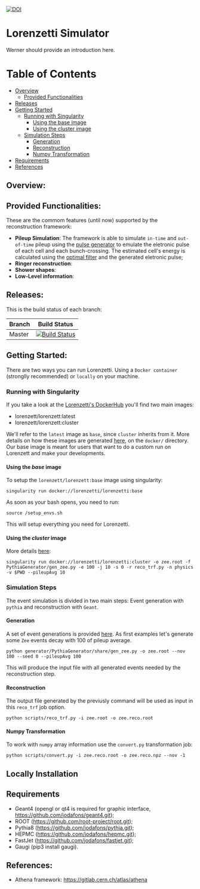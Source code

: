 

[![DOI](https://zenodo.org/badge/248031762.svg)](https://zenodo.org/badge/latestdoi/248031762)

# Lorenzetti Simulator

Werner should provide an introduction here.

Table of Contents
=================

  * [Overview](#overview)
    * [Provided Functionalities](#provided-functionalities)
  * [Releases](#releases)
  * [Getting Started](#getting-started)
    * [Running with Singularity](#running-with-singularity)
      * [Using the base image](#using-the-base-image)
      * [Using the cluster image](#using-the-cluster-image)
    * [Simulation Steps](#simulation-steps)
      * [Generation](#generation)
      * [Reconstruction](#reconstruction)
      * [Numpy Transformation](#numpy-transformation)
  * [Requirements](#requirements)
  * [References](#references)


## Overview:



## Provided Functionalities:

These are the commom features (until now) supported by the reconstruction framework: 

- **Pileup Simulation**: The framework is able to simulate `in-time` and `out-of-time` pileup using the [pulse generator]() to emulate the eletronic pulse of each cell and each bunch-crossing. The estimated cell's energy is calculated using the [optimal filter]() and the generated eletronic pulse;
- **Ringer reconstruction**: 
- **Shower shapes**:
- **Low-Level information**:




## Releases:

This is the build status of each branch: 

|  Branch    | Build Status |
| ---------- | ------------ |
|   Master   |[![Build Status](https://travis-ci.org/jodafons/lorenzetti.svg?branch=master)](https://travisci.org/jodafons/lorenzetti)  |


## Getting Started:

There are two ways you can run Lorenzetti. Using a `Docker container` (stronglly recommended) or `locally` on your machine.

### Running with Singularity

If you take a look at the [Lorenzetti's DockerHub](https://hub.docker.com/r/lorenzetti/lorenzetti) you'll find two main images:

* lorenzett/lorenzett:latest
* lorenzett/lorenzett:cluster

We'll refer to the `latest` image as `base`, since `cluster` inherits from it. More details on how these images are generated [here](https://github.com/jodafons/lorenzetti/tree/master/docker), on the `docker/` directory. Our base image is meant for users that want to do a custom run on Lorenzett and make your developments. 

#### Using the *base* image

To setup the `lorenzett/lorenzett:base` image using singularity:

```
singularity run docker://lorenzetti/lorenzetti:base
```

As soon as your bash opens, you need to run:
```
source /setup_envs.sh
```
This will setup everything you need for Lorenzetti.


#### Using the *cluster* image

More details [here](https://github.com/jodafons/lorenzetti/tree/master/docker/cluster):

```
singularity run docker://lorenzetti/lorenzetti:cluster -o zee.root -f PythiaGenerator/gen_zee.py -e 100 -j 10 -s 0 -r reco_trf.py -n physics -v $PWD --pileupAvg 10
```

### Simulation Steps

The event simulation is divided in two main steps: Event generation with `pythia` and reconstruction with `Geant`.

#### Generation

A set of event generations is provided [here](). As first examples let's generate some `Zee` events decay with 100 of pileup average.

```
python generator/PythiaGenerator/share/gen_zee.py -o zee.root --nov 100 --seed 0 --pileupAvg 100
```

This will produce the input file with all generated events needed by the reconstruction step.

#### Reconstruction

The output file generated by the previusly command will be used as input in this `reco_trf` job option. 

```
python scripts/reco_trf.py -i zee.root -o zee.reco.root
```

#### Numpy Transformation

To work with `numpy` array information use the `convert.py` transformation job:

```
python scripts/convert.py -i zee.reco.root -o zee.reco.npz --nov -1
```




## Locally Installation


## Requirements

- Geant4 (opengl or qt4 is required for graphic interface, https://github.com/jodafons/geant4.git);
- ROOT (https://github.com/root-project/root.git);
- Pythia8 (https://github.com/jodafons/pythia.git);
- HEPMC (https://github.com/jodafons/hepmc.git);
- FastJet (https://github.com/jodafons/fastjet.git);
- Gaugi (pip3 install gaugi).

## References:

- Athena framework: https://gitlab.cern.ch/atlas/athena


